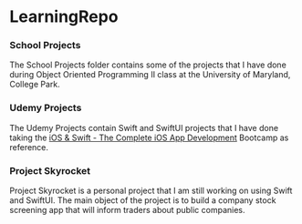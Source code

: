 # LearningRepo

### School Projects
The School Projects folder contains some of the projects that I have done during Object Oriented Programming II class at the University of Maryland, College Park.

### Udemy Projects
The Udemy Projects contain Swift and SwiftUI projects that I have done taking the [iOS & Swift - The Complete iOS App Development](https://www.udemy.com/course/ios-13-app-development-bootcamp/) Bootcamp as reference. 

### Project Skyrocket
Project Skyrocket is a personal project that I am still working on using Swift and SwiftUI.
The main object of the project is to build a company stock screening app that will inform traders about public companies.